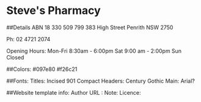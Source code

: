 # Steve's Pharmacy


##Details
ABN 18 330 509 799
383 High Street
Penrith
NSW 2750

Ph: 02 4721 2074

Opening Hours:
Mon-Fri 8:30am - 6:00pm
Sat 9:00 am - 2:00pm
Sun Closed

##Colors:
\#097e80
\#f26c21

##Fonts:
Titles: Incised 901 Compact
Headers: Century Gothic
Main: Arial?

##Website template info:
Author URL :
Note: 
Licence: 

